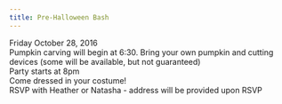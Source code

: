```yaml
---
title: Pre-Halloween Bash
---
```

Friday October 28, 2016  
Pumpkin carving will begin at 6:30. Bring your own pumpkin and cutting devices (some will be available, but not guaranteed)  
Party starts at 8pm  
Come dressed in your costume!  
RSVP with Heather or Natasha - address will be provided upon RSVP
